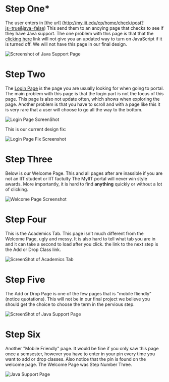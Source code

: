 # **Step One***
The user enters in [the url] (http://my.iit.edu/cp/home/check/post?js=true&java=false)
This send them to an anoying page that checks to see if they have Java support.
The one problem with this page is that that the [clicking here](http://my.iit.edu/jsp/misc/java_cook.jsp) link
will not give you an updated way to turn on JavaScript if it is turned off. We will not have this page in our final design.

![Screenshot of Java Support Page](/images/StepOne.jpg)

# **Step Two**
The [Login Page](https://my.iit.edu/cp/home/displaylogin) is the page you are usually looking for when going to portal.
The main problem with this page is that the login part is not the focus of this page. This page 
is also not update often, which shows when exploring the page. Another problem is that you have to scroll 
and with a page like this it is very rare that a user will choose to go all the way to the bottom.

![Login Page ScreenShot](/images/StepTwo.jpg)

This is our current design fix:

![Login Page Fix Screenshot](/images/StepTwoFix.jpg)
# **Step Three**
Below is our Welcome Page. This and all pages after are inassible if you are not an IIT student or IIT factulty
The MyIIT portal will never win style awards. More importantly, it is hard to find **anything** quickly or 
without a lot of clicking.


![Welcome Page Screenshot](/images/StepThree.jpg)
# **Step Four**
This is the Academics Tab. This page isn't much different from the Welcome Page, ugly and messy.
It is also hard to tell what tab you are in and it can take a second to load after you click.
the link to the next step is the Add or Drop Class link.


![ScreenShot of Academics Tab](/images/StepFour.jpg)
# **Step Five**
The Add or Drop Page is one of the few pages that is "mobile fliendly"(notice quotations). 
This will not be in our final project we believe you should get the choice to choose the term
in the pervious step.



![ScreenShot of Java Support Page](/images/StepFive.jpg)
# **Step Six**
Another "Mobile Friendly" page. It would be fine if you only saw this page once a semsester,
however you have to enter in your pin every time you want to add or drop classes. 
Also notice that the pin is found on the welcome page. The Welcome Page was Step Number Three.

![Java Support Page](/images/StepSix.jpg)

#
